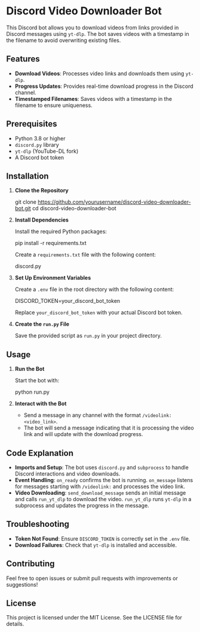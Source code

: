 # Discord Video Downloader Bot

This Discord bot allows you to download videos from links provided in Discord messages using `yt-dlp`. The bot saves videos with a timestamp in the filename to avoid overwriting existing files.

## Features

- **Download Videos**: Processes video links and downloads them using `yt-dlp`.
- **Progress Updates**: Provides real-time download progress in the Discord channel.
- **Timestamped Filenames**: Saves videos with a timestamp in the filename to ensure uniqueness.

## Prerequisites

- Python 3.8 or higher
- `discord.py` library
- `yt-dlp` (YouTube-DL fork)
- A Discord bot token

## Installation

1. **Clone the Repository**
   
   git clone https://github.com/yourusername/discord-video-downloader-bot.git
   cd discord-video-downloader-bot

2. **Install Dependencies**

   Install the required Python packages:

   pip install -r requirements.txt

   Create a `requirements.txt` file with the following content:

   discord.py

3. **Set Up Environment Variables**

   Create a `.env` file in the root directory with the following content:

   DISCORD_TOKEN=your_discord_bot_token

   Replace `your_discord_bot_token` with your actual Discord bot token.

4. **Create the `run.py` File**

   Save the provided script as `run.py` in your project directory.

## Usage

1. **Run the Bot**

   Start the bot with:

   python run.py

2. **Interact with the Bot**

   - Send a message in any channel with the format `/videolink: <video_link>`.
   - The bot will send a message indicating that it is processing the video link and will update with the download progress.

## Code Explanation

- **Imports and Setup**: The bot uses `discord.py` and `subprocess` to handle Discord interactions and video downloads.
- **Event Handling**: `on_ready` confirms the bot is running. `on_message` listens for messages starting with `/videolink:` and processes the video link.
- **Video Downloading**: `send_download_message` sends an initial message and calls `run_yt_dlp` to download the video. `run_yt_dlp` runs `yt-dlp` in a subprocess and updates the progress in the message.

## Troubleshooting

- **Token Not Found**: Ensure `DISCORD_TOKEN` is correctly set in the `.env` file.
- **Download Failures**: Check that `yt-dlp` is installed and accessible.

## Contributing

Feel free to open issues or submit pull requests with improvements or suggestions!

## License

This project is licensed under the MIT License. See the LICENSE file for details.
